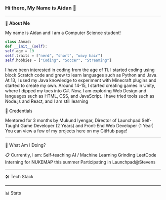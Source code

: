 ### Hi there, My Name is Aidan 👋

<hr>

📮 **About Me**

My name is Aidan and I am a Computer Science student!

```python
class Ahmad:
def __init__(self):
self.age = 19
self.traits = ["nerd", "short", "wavy hair"]
self.hobbies = ["Coding", "Soccer", "Streaming"]
```

I have been interested in coding from the age of 11. I started coding using block Scratch code and grew to learn languages such as Python and Java. At 13, I used my Java knowledge to experiment with Minecraft plugins and started to create my own. Around 14-15, I started creating games in Unity, where I dipped my toes into C#. Now, I am exploring Web Design and languages such as HTML, CSS, and JavaScript. I have tried tools such as Node.js and React, and I am still learning

💼 Credentials

Mentored for 3 months by Mukund Iyengar, Director of Launchpad
Self-Taught Game Developer (2 Years) and Front-End Web Developer (1 Year)
You can view a few of my projects here on my GitHub page!
<hr>
📍 What Am I Doing?

📋 Currently, I am:
Self-teaching AI / Machine Learning
Grinding LeetCode
Interning for NUKEMAP this summer
Participating in Launchpad@Stevens
<hr>
🛠️ Tech Stack




<hr>
📊 Stats
